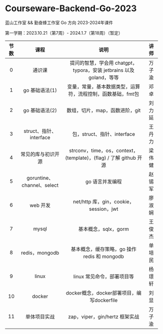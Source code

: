 # Courseware-Backend-Go-2023

蓝山工作室 && 勤奋蜂工作室 Go 方向 2023-2024年课件

第一学期：2023.10.21（第7周）- 2024.1.7（第18周）（暂定）

| 节数 |            课程            |                             说明                             |  讲师  |
| :--: | :------------------------: | :----------------------------------------------------------: | :----: |
|  0   |           通识课           | 提问的智慧，学会用 chatgpt，typora，安装 jetbrains 以及 goland，等等 | 万子渝 |
|  1   |       go 基础语法(1)       | 变量，常量，基本数据类型，运算符，流程控制，函数基础，fmt包  |  邓卓  |
|  2   |       go 基础语法(2)       |                数组，切片，map，函数进阶，git                | 刘力延 |
|  3   |  struct、指针、interface   |                 包，struct、指针、interface                  | 王丹力 |
|  4   |     常见的库与初识开源     | strconv，time，os，context，(template)，(flag) / 了解 github 开源 | 梁伟健 |
|  5   | goruntine、channel、select |                       go 语言并发编程                        | 赵锡军 |
|  6   |          web 开发          |            net/http 库，gin，cookie，session，jwt            | 廖淑娴 |
|  7   |           mysql            |                     基本概念，sqlx，gorm                     | 王俊杰 |
|  8   |       redis，mongodb       |         基本概念，缓存策略，go 操作 redis 和 mongodb         | 单培民 |
|  9   |           linux            |                  linux 常见命令，部署项目等                  | 杨璟轩 |
|  10  |           docker           |          docker概念，docker部署项目，编写dockerfile          |  刘显  |
|  11  |        单体项目实战        |                zap，viper，gin/hertz 框架实战                | 万子渝 |



